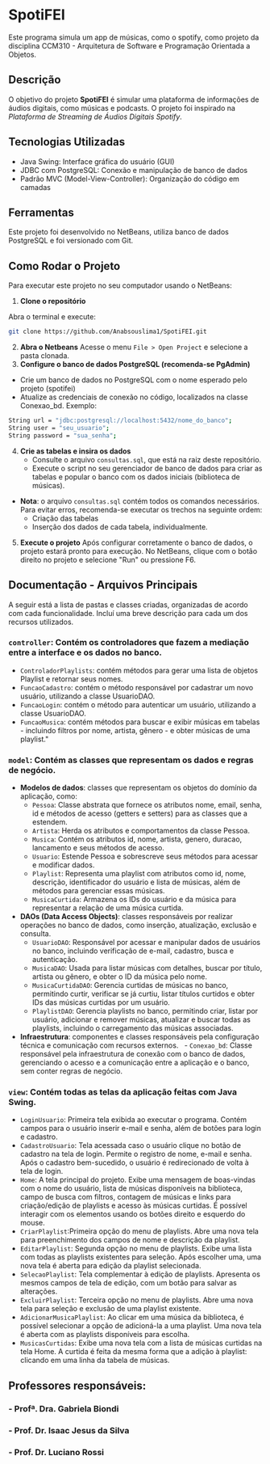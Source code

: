 # SpotiFEI
Este programa simula um app de músicas, como o spotify, como projeto da disciplina CCM310 -  Arquitetura de Software e Programação Orientada a Objetos.

## Descrição
O objetivo do projeto **SpotiFEI** é simular uma plataforma de informações de áudios digitais, como músicas e podcasts. O projeto foi inspirado na *Plataforma de Streaming de Áudios Digitais Spotify*. 

## Tecnologias Utilizadas
- Java Swing: Interface gráfica do usuário (GUI)
- JDBC com PostgreSQL: Conexão e manipulação de banco de dados
- Padrão MVC (Model-View-Controller): Organização do código em camadas

## Ferramentas
Este projeto foi desenvolvido no NetBeans, utiliza banco de dados PostgreSQL e foi versionado com Git. 

## Como Rodar o Projeto
Para executar este projeto no seu computador usando o NetBeans:
1. **Clone o repositório**

  Abra o terminal e execute:

```bash
git clone https://github.com/Anabsouslima1/SpotiFEI.git
```

2. **Abra o Netbeans**
  Acesse o menu `File > Open Project` e selecione a pasta clonada.
3. **Configure o banco de dados PostgreSQL (recomenda-se PgAdmin)**
  - Crie um banco de dados no PostgreSQL com o nome esperado pelo projeto (spotifei)
  - Atualize as credenciais de conexão no código, localizados na classe Conexao_bd. Exemplo:
   ```bash
String url = "jdbc:postgresql://localhost:5432/nome_do_banco";
   String user = "seu_usuario";
   String password = "sua_senha";
```
4. **Crie as tabelas e insira os dados**
   - Consulte o arquivo `consultas.sql`, que está na raiz deste repositório.
    - Execute o script no seu gerenciador de banco de dados para criar as tabelas e popular o banco com os dados iniciais (biblioteca de músicas).
  - **Nota**: o arquivo `consultas.sql` contém todos os comandos necessários. Para evitar erros, recomenda-se executar os trechos na seguinte ordem: 
    - Criação das tabelas 
    - Inserção dos dados de cada tabela, individualmente.
5. **Execute o projeto**
   Após configurar corretamente o banco de dados, o projeto estará pronto para execução. No NetBeans, clique com o botão direito no projeto e selecione "Run" ou pressione F6. 

## Documentação - Arquivos Principais
A seguir está a lista de pastas e classes criadas, organizadas de acordo com cada funcionalidade. Incluí uma breve descrição para cada um dos recursos utilizados.

### **`controller`**: Contém os controladores que fazem a mediação entre a interface e os dados no banco.
  - `ControladorPlaylists`: contém métodos para gerar uma lista de objetos Playlist e retornar seus nomes.
  - `FuncaoCadastro`: contém o método responsável por cadastrar um novo usuário, utilizando a classe UsuarioDAO.
  - `FuncaoLogin`: contém o método para autenticar um usuário, utilizando a classe UsuarioDAO.
  - `FuncaoMusica`: contém métodos para buscar e exibir músicas em tabelas - incluindo filtros por nome, artista, gênero - e obter músicas de uma playlist."

### **`model`**: Contém as classes que representam os dados e regras de negócio.
  - **Modelos de dados**: classes que representam os objetos do domínio da aplicação, como:   
    - `Pessoa`: Classe abstrata que fornece os atributos nome, email, senha, id e métodos de acesso (getters e setters) para as classes que a estendem.
    - `Artista`: Herda os atributos e comportamentos da classe Pessoa.
    - `Musica`: Contém os atributos id, nome, artista, genero, duracao, lancamento e seus métodos de acesso.
    - `Usuario`: Estende Pessoa e sobrescreve seus métodos para acessar e modificar dados.
    - `Playlist`: Representa uma playlist com atributos como id, nome, descrição, identificador do usuário e lista de músicas, além de métodos para gerenciar essas músicas.
    - `MusicaCurtida`: Armazena os IDs do usuário e da música para representar a relação de uma música curtida.
  - **DAOs (Data Access Objects)**: classes responsáveis por realizar operações no banco de dados, como inserção, atualização, exclusão e consulta.
    - `UsuarioDAO`: Responsável por acessar e manipular dados de usuários no banco, incluindo verificação de e-mail, cadastro, busca e autenticação.
    - `MusicaDAO`: Usada para listar músicas com detalhes, buscar por título, artista ou gênero, e obter o ID da música pelo nome.
    - `MusicaCurtidaDAO`: Gerencia curtidas de músicas no banco, permitindo curtir, verificar se já curtiu, listar títulos curtidos e obter IDs das músicas curtidas por um usuário.
    - `PlaylistDAO`: Gerencia playlists no banco, permitindo criar, listar por usuário, adicionar e remover músicas, atualizar e buscar todas as playlists, incluindo o carregamento das músicas associadas.
  - **Infraestrutura**: componentes e classes responsáveis pela configuração técnica e comunicação com recursos externos.
    - `Conexao_bd`: Classe responsável pela infraestrutura de conexão com o banco de dados, gerenciando o acesso e a comunicação entre a aplicação e o banco, sem conter regras de negócio.

### **`view`**: Contém todas as telas da aplicação feitas com Java Swing.

  - `LoginUsuario`: Primeira tela exibida ao executar o programa. Contém campos para o usuário inserir e-mail e senha, além de botões para login e cadastro.
  - `CadastroUsuario`: Tela acessada caso o usuário clique no botão de cadastro na tela de login. Permite o registro de nome, e-mail e senha. Após o cadastro bem-sucedido, o usuário é redirecionado de volta à tela de login.
  - `Home`: A tela principal do projeto. Exibe uma mensagem de boas-vindas com o nome do usuário, lista de músicas disponíveis na biblioteca, campo de busca com filtros, contagem de músicas e links para criação/edição de playlists e acesso às músicas curtidas. É possível interagir com os elementos usando os botões direito e esquerdo do mouse.
  - `CriarPlaylist`:Primeira opção do menu de playlists. Abre uma nova tela para preenchimento dos campos de nome e descrição da playlist.
  - `EditarPlaylist`: Segunda opção no menu de playlists. Exibe uma lista com todas as playlists existentes para seleção. Após escolher uma, uma nova tela é aberta para edição da playlist selecionada.
  - `SelecaoPlaylist`: Tela complementar à edição de playlists. Apresenta os mesmos campos de tela de edição, com um botão para salvar as alterações.
  - `ExcluirPlaylist`: Terceira opção no menu de playlists. Abre uma nova tela para seleção e exclusão de uma playlist existente. 
  - `AdicionarMusicaPlaylist`: Ao clicar em uma música da biblioteca, é possível selecionar a opção de adicioná-la a uma playlist. Uma nova tela é aberta com as playlists disponíveis para escolha.
  - `MusicasCurtidas`: Exibe uma nova tela com a lista de músicas curtidas na tela Home. A curtida é feita da mesma forma que a adição à playlist: clicando em uma linha da tabela de músicas.

## Professores responsáveis: 
### - Profª. Dra. Gabriela Biondi
### - Prof. Dr. Isaac Jesus da Silva 
### - Prof. Dr. Luciano Rossi
